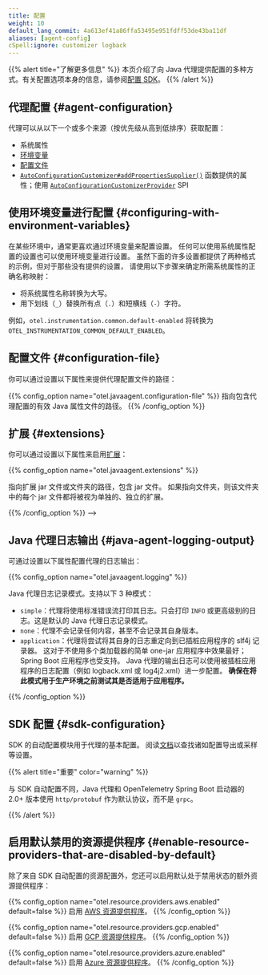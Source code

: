 ```yaml
---
title: 配置
weight: 10
default_lang_commit: 4a613ef41a86ffa53495e951fdff53de43ba11df
aliases: [agent-config]
cSpell:ignore: customizer logback
---
```


{{% alert title="了解更多信息" %}}
本页介绍了向 Java 代理提供配置的多种方式。有关配置选项本身的信息，请参阅[配置 SDK](/docs/languages/java/configuration)。
{{% /alert %}}

## 代理配置 {#agent-configuration}

代理可以从以下一个或多个来源（按优先级从高到低排序）获取配置：

- 系统属性
- [环境变量](#configuring-with-environment-variables)
- [配置文件](#configuration-file)
- [`AutoConfigurationCustomizer#addPropertiesSupplier()`](https://github.com/open-telemetry/opentelemetry-java/blob/f92e02e4caffab0d964c02a32fe305d6d6ba372e/sdk-extensions/autoconfigure-spi/src/main/java/io/opentelemetry/sdk/autoconfigure/spi/AutoConfigurationCustomizer.java#L73)
  函数提供的属性；使用
  [`AutoConfigurationCustomizerProvider`](https://github.com/open-telemetry/opentelemetry-java/blob/main/sdk-extensions/autoconfigure-spi/src/main/java/io/opentelemetry/sdk/autoconfigure/spi/AutoConfigurationCustomizerProvider.java)
  SPI

## 使用环境变量进行配置 {#configuring-with-environment-variables}

在某些环境中，通常更喜欢通过环境变量来配置设置。
任何可以使用系统属性配置的设置也可以使用环境变量进行设置。
虽然下面的许多设置都提供了两种格式的示例，但对于那些没有提供的设置，
请使用以下步骤来确定所需系统属性的正确名称映射：

- 将系统属性名称转换为大写。
- 用下划线（`_`）替换所有点（`.`）和短横线（`-`）字符。

例如，`otel.instrumentation.common.default-enabled` 将转换为 `OTEL_INSTRUMENTATION_COMMON_DEFAULT_ENABLED`。

## 配置文件 {#configuration-file}

你可以通过设置以下属性来提供代理配置文件的路径：

{{% config_option name="otel.javaagent.configuration-file" %}} 指向包含代理配置的有效 Java 属性文件的路径。
{{% /config_option %}}

## 扩展 {#extensions}

你可以通过设置以下属性来启用[扩展][extensions]：

{{% config_option name="otel.javaagent.extensions" %}}

指向扩展 jar 文件或文件夹的路径，包含 jar 文件。
如果指向文件夹，则该文件夹中的每个 jar 文件都将被视为单独的、独立的扩展。

{{% /config_option %}} -->

## Java 代理日志输出 {#java-agent-logging-output}

可通过设置以下属性配置代理的日志输出：

{{% config_option name="otel.javaagent.logging" %}}

Java 代理日志记录模式。支持以下 3 种模式：

- `simple`：代理将使用标准错误流打印其日志。只会打印 `INFO` 或更高级别的日志。这是默认的 Java 代理日志记录模式。
- `none`：代理不会记录任何内容，甚至不会记录其自身版本。
- `application`：代理将尝试将其自身的日志重定向到已插桩应用程序的 slf4j 记录器。
  这对于不使用多个类加载器的简单 one-jar 应用程序中效果最好；
  Spring Boot 应用程序也受支持。
  Java 代理的输出日志可以使用被插桩应用程序的日志配置（例如 logback.xml 或 log4j2.xml）进一步配置。
  **确保在将此模式用于生产环境之前测试其是否适用于应用程序。**

{{% /config_option %}}

## SDK 配置 {#sdk-configuration}

SDK 的自动配置模块用于代理的基本配置。
阅读[文档](/docs/languages/java/configuration)以查找诸如配置导出或采样等设置。

{{% alert title="重要" color="warning" %}}

与 SDK 自动配置不同，Java 代理和 OpenTelemetry Spring Boot 启动器的 2.0+ 版本使用 `http/protobuf` 作为默认协议，而不是 `grpc`。

{{% /alert %}}

## 启用默认禁用的资源提供程序 {#enable-resource-providers-that-are-disabled-by-default}

除了来自 SDK 自动配置的资源配置外，您还可以启用默认处于禁用状态的额外资源提供程序：

{{% config_option
name="otel.resource.providers.aws.enabled"
default=false
%}} 启用 [AWS 资源提供程序](https://github.com/open-telemetry/opentelemetry-java-contrib/tree/main/aws-resources)。
{{% /config_option %}}

{{% config_option
name="otel.resource.providers.gcp.enabled"
default=false
%}} 启用 [GCP 资源提供程序](https://github.com/open-telemetry/opentelemetry-java-contrib/tree/main/gcp-resources)。
{{% /config_option %}}

{{% config_option
name="otel.resource.providers.azure.enabled"
default=false
%}} 启用 [Azure 资源提供程序](https://github.com/open-telemetry/opentelemetry-java-contrib/tree/main/azure-resources)。
{{% /config_option %}}

[extensions]: https://github.com/open-telemetry/opentelemetry-java-instrumentation/tree/main/examples/extension#readme
